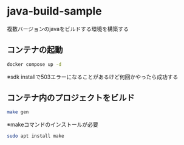 # java-build-sample
複数バージョンのjavaをビルドする環境を構築する

## コンテナの起動
```sh
docker compose up -d
```
※sdk installで503エラーになることがあるけど何回かやったら成功する


## コンテナ内のプロジェクトをビルド
```sh
make gen
```
※makeコマンドのインストールが必要
```sh
sudo apt install make
```
